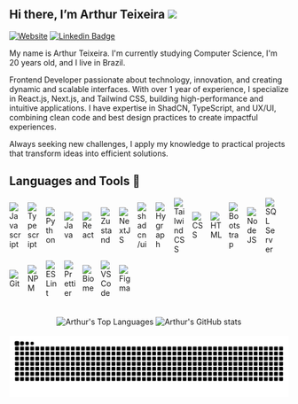 ## Hi there, I’m Arthur Teixeira <img src="https://media.giphy.com/media/hvRJCLFzcasrR4ia7z/giphy.gif" width="25px"></a>

[![Website](https://img.shields.io/badge/Website-000?style=for-the-badge&logo=vercel&logoColor=white)](https://arthurteixeira.vercel.app/)
[![Linkedin Badge](https://img.shields.io/badge/LinkedIn-0077B5?style=for-the-badge&logo=linkedin&logoColor=white)](https://www.linkedin.com/in/arthur-teixeira-451768215/)

My name is Arthur Teixeira. I'm currently studying Computer Science, I'm 20 years old, and I live in Brazil.

Frontend Developer passionate about technology, innovation, and creating dynamic and scalable interfaces. With over 1 year of experience, I specialize in React.js, Next.js, and Tailwind CSS, building high-performance and intuitive applications. I have expertise in ShadCN, TypeScript, and UX/UI, combining clean code and best design practices to create impactful experiences.

Always seeking new challenges, I apply my knowledge to practical projects that transform ideas into efficient solutions.

## Languages and Tools 🚀

<div style="display: flex; flex-wrap: wrap; gap: 12px; align-items: center;">
  <img title="Javascript" alt="Javascript" src="https://cdn.jsdelivr.net/gh/devicons/devicon@latest/icons/javascript/javascript-original.svg" width="21px" />
  <img title="Typescript" alt="Typescript" src="https://cdn.jsdelivr.net/gh/devicons/devicon@latest/icons/typescript/typescript-original.svg" width="21px" />
  <img title="Python" alt="Python" src="https://cdn.jsdelivr.net/gh/devicons/devicon@latest/icons/python/python-original.svg" width="21px" />
  <img title="Java" alt="Java" src="https://cdn.jsdelivr.net/gh/devicons/devicon@latest/icons/java/java-original.svg" width="21px" />
  <img title="React" alt="React" src="https://cdn.jsdelivr.net/gh/devicons/devicon@latest/icons/react/react-original.svg" width="21px" />
  <img title="Zustand" alt="Zustand" src="https://cdn.jsdelivr.net/gh/devicons/devicon@latest/icons/zustand/zustand-original.svg" width="21px" />
  <img title="NextJS" alt="NextJS" src="https://cdn.jsdelivr.net/gh/devicons/devicon@latest/icons/nextjs/nextjs-original.svg" width="21px" />
  <img title="shadcn/ui" src="https://ui.shadcn.com/favicon.ico" alt="shadcn/ui" width="21px"/>
  <img title="Hygraph" src="https://github.com/hygraph.png" alt="Hygraph" width="21px"/>
  <img title="TailwindCSS" alt="TailwindCSS" src="https://cdn.jsdelivr.net/gh/devicons/devicon@latest/icons/tailwindcss/tailwindcss-original.svg" width="21px" />
  <img title="CSS" alt="CSS" src="https://cdn.jsdelivr.net/gh/devicons/devicon@latest/icons/css3/css3-original.svg" width="21px" />
  <img title="HTML" alt="HTML" src="https://cdn.jsdelivr.net/gh/devicons/devicon@latest/icons/html5/html5-original.svg" width="21px" />
  <img title="Bootstrap" alt="Bootstrap" src="https://cdn.jsdelivr.net/gh/devicons/devicon@latest/icons/bootstrap/bootstrap-original.svg" width="21px" />
  <img title="NodeJS" alt="NodeJS" src="https://cdn.jsdelivr.net/gh/devicons/devicon@latest/icons/nodejs/nodejs-original.svg" width="21px" />
  <img title="SQL Server" alt="SQL Server" src="https://cdn.jsdelivr.net/gh/devicons/devicon@latest/icons/microsoftsqlserver/microsoftsqlserver-original.svg" width="21px" />
  <img title="Git" alt="Git" src="https://cdn.jsdelivr.net/gh/devicons/devicon@latest/icons/git/git-original.svg" width="21px" />
  <img title="NPM" alt="NPM" src="https://cdn.jsdelivr.net/gh/devicons/devicon@latest/icons/npm/npm-original.svg" width="21px" />
  <img title="ESLint" alt="ESLint" src="https://cdn.jsdelivr.net/gh/devicons/devicon@latest/icons/eslint/eslint-original.svg" width="21px" />
  <img src="https://github.com/tomchen/stack-icons/blob/master/logos/prettier.svg" title="Prettier" alt="Prettier" width="21px" />
  <img title="Biome" alt="Biome" src="https://cdn.jsdelivr.net/gh/devicons/devicon@latest/icons/biome/biome-original.svg" width="21px" />
  <img title="VSCode" alt="VSCode" src="https://cdn.jsdelivr.net/gh/devicons/devicon@latest/icons/vscode/vscode-original.svg" width="21px"/>
  <img title="Figma" alt="Figma"  src="https://cdn.jsdelivr.net/gh/devicons/devicon@latest/icons/figma/figma-original.svg" width="21px" />
</div>

<br>
<br>

<div align="center">
  <img align="center" src="https://github-readme-stats.vercel.app/api/top-langs/?username=arthurteixeiradev&layout=compact&theme=dark#gh-dark-mode-only" alt="Arthur's Top Languages" />
  <img align="center" src="https://github-readme-stats.vercel.app/api?username=arthurteixeiradev&show_icons=true&theme=dark#gh-dark-mode-only" alt="Arthur's GitHub stats" />
</div>

<br clear="both">

<div align=center>
  <img src="https://raw.githubusercontent.com/arthurteixeiradev/arthurteixeiradev/output/snake.svg" alt="Snake animation" />
</div>
